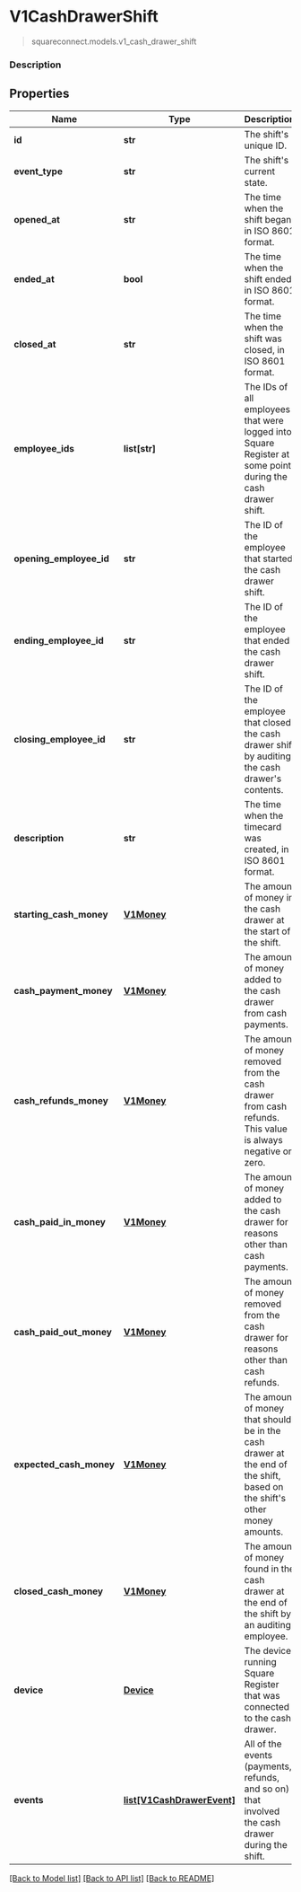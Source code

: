 # V1CashDrawerShift
> squareconnect.models.v1_cash_drawer_shift

### Description

## Properties
Name | Type | Description | Notes
------------ | ------------- | ------------- | -------------
**id** | **str** | The shift&#39;s unique ID. | [optional] 
**event_type** | **str** | The shift&#39;s current state. | [optional] 
**opened_at** | **str** | The time when the shift began, in ISO 8601 format. | [optional] 
**ended_at** | **bool** | The time when the shift ended, in ISO 8601 format. | [optional] 
**closed_at** | **str** | The time when the shift was closed, in ISO 8601 format. | [optional] 
**employee_ids** | **list[str]** | The IDs of all employees that were logged into Square Register at some point during the cash drawer shift. | [optional] 
**opening_employee_id** | **str** | The ID of the employee that started the cash drawer shift. | [optional] 
**ending_employee_id** | **str** | The ID of the employee that ended the cash drawer shift. | [optional] 
**closing_employee_id** | **str** | The ID of the employee that closed the cash drawer shift by auditing the cash drawer&#39;s contents. | [optional] 
**description** | **str** | The time when the timecard was created, in ISO 8601 format. | [optional] 
**starting_cash_money** | [**V1Money**](V1Money.md) | The amount of money in the cash drawer at the start of the shift. | [optional] 
**cash_payment_money** | [**V1Money**](V1Money.md) | The amount of money added to the cash drawer from cash payments. | [optional] 
**cash_refunds_money** | [**V1Money**](V1Money.md) | The amount of money removed from the cash drawer from cash refunds. This value is always negative or zero. | [optional] 
**cash_paid_in_money** | [**V1Money**](V1Money.md) | The amount of money added to the cash drawer for reasons other than cash payments. | [optional] 
**cash_paid_out_money** | [**V1Money**](V1Money.md) | The amount of money removed from the cash drawer for reasons other than cash refunds. | [optional] 
**expected_cash_money** | [**V1Money**](V1Money.md) | The amount of money that should be in the cash drawer at the end of the shift, based on the shift&#39;s other money amounts. | [optional] 
**closed_cash_money** | [**V1Money**](V1Money.md) | The amount of money found in the cash drawer at the end of the shift by an auditing employee. | [optional] 
**device** | [**Device**](Device.md) | The device running Square Register that was connected to the cash drawer. | [optional] 
**events** | [**list[V1CashDrawerEvent]**](V1CashDrawerEvent.md) | All of the events (payments, refunds, and so on) that involved the cash drawer during the shift. | [optional] 

[[Back to Model list]](../README.md#documentation-for-models) [[Back to API list]](../README.md#documentation-for-api-endpoints) [[Back to README]](../README.md)


